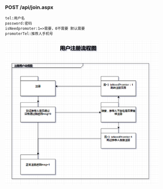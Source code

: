 ### POST /api/join.aspx

```
tel:用户名
password:密码
isNeedpromoter:1=>需要，0不需要 默认需要
promoterTel:推荐人手机号

```

![](https://github.com/lsfoo/cjsh/blob/master/images/%E6%96%B0%E7%94%A8%E6%88%B7%E6%B3%A8%E5%86%8C%E6%B5%81%E7%A8%8B%E5%9B%BE.png)
